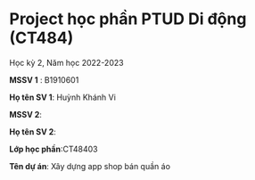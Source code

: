 # Project học phần PTUD Di động (CT484)

Học kỳ 2, Năm học 2022-2023

**MSSV 1** : B1910601

**Họ tên SV 1**: Huỳnh Khánh Vi

**MSSV 2**:

**Họ tên SV 2**:

**Lớp học phần**:CT48403

**Tên dự án**: Xây dựng app shop bán quần áo

